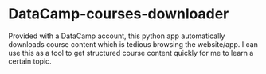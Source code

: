 # DataCamp-courses-downloader
Provided with a DataCamp account, this python app automatically downloads course content which is tedious browsing the website/app. I can use this as a tool to get structured course content quickly for me to learn a certain topic.
